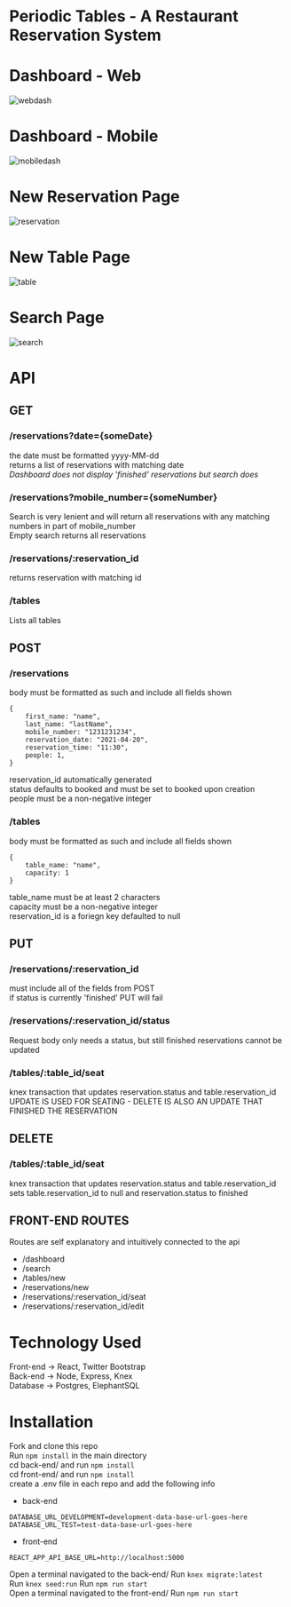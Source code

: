 # Periodic Tables - A Restaurant Reservation System

# Dashboard - Web

![webdash](SCREENSHOTS/DASHBOARD.PNG)

# Dashboard - Mobile

![mobiledash](SCREENSHOTS/MOBILE.PNG)

# New Reservation Page

![reservation](SCREENSHOTS/NEW_RESERVATION.PNG)

# New Table Page

![table](SCREENSHOTS/NEW_TABLE.PNG)

# Search Page 

![search](SCREENSHOTS/SEARCH.PNG)

# API

## GET
### /reservations?date={someDate}
the date must be formatted yyyy-MM-dd  
returns a list of reservations with matching date  
*Dashboard does not display 'finished' reservations but search does*  
### /reservations?mobile_number={someNumber}
Search is very lenient and will return all reservations with any matching numbers in part of mobile_number  
Empty search returns all reservations
### /reservations/:reservation_id
returns reservation with matching id
### /tables
Lists all tables
## POST
### /reservations
body must be formatted as such and include all fields shown  
```
{
    first_name: "name",
    last_name: "lastName",
    mobile_number: "1231231234",
    reservation_date: "2021-04-20",
    reservation_time: "11:30",
    people: 1,
}
```
reservation_id automatically generated  
status defaults to booked and must be set to booked upon creation  
people must be a non-negative integer
### /tables
body must be formatted as such and include all fields shown  
```
{
    table_name: "name",
    capacity: 1
}
```
table_name must be at least 2 characters  
capacity must be a non-negative integer  
reservation_id is a foriegn key defaulted to null
## PUT
### /reservations/:reservation_id
must include all of the fields from POST  
if status is currently 'finished' PUT will fail  
### /reservations/:reservation_id/status
Request body only needs a status, but still finished reservations cannot be updated
### /tables/:table_id/seat
knex transaction that updates reservation.status and table.reservation_id  
UPDATE IS USED FOR SEATING - DELETE IS ALSO AN UPDATE THAT FINISHED THE RESERVATION  
## DELETE
### /tables/:table_id/seat
knex transaction that updates reservation.status and table.reservation_id  
sets table.reservation_id to null and reservation.status to finished
## FRONT-END ROUTES
Routes are self explanatory and intuitively connected to the api  
* /dashboard  
* /search  
* /tables/new  
* /reservations/new  
* /reservations/:reservation_id/seat
* /reservations/:reservation_id/edit

# Technology Used
Front-end -> React, Twitter Bootstrap  
Back-end -> Node, Express, Knex  
Database -> Postgres, ElephantSQL  

# Installation
Fork and clone this repo  
Run `npm install` in the main directory  
cd back-end/ and run `npm install`  
cd front-end/ and run `npm install`  
create a .env file in each repo and add the following info  
* back-end
```
DATABASE_URL_DEVELOPMENT=development-data-base-url-goes-here
DATABASE_URL_TEST=test-data-base-url-goes-here
```
* front-end  
```
REACT_APP_API_BASE_URL=http://localhost:5000
```
Open a terminal navigated to the back-end/
Run `knex migrate:latest`  
Run `knex seed:run`
Run `npm run start`  
Open a terminal navigated to the front-end/
Run `npm run start`
